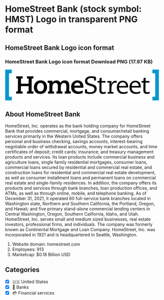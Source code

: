 # HomeStreet Bank (stock symbol: HMST) Logo in transparent PNG format

## HomeStreet Bank Logo icon format

### HomeStreet Bank Logo icon format Download PNG (17.97 KB)

![HomeStreet Bank Logo icon format Download PNG (17.97 KB)](/img/orig/HMST-a6dec0c1.png)

## About HomeStreet Bank

HomeStreet, Inc. operates as the bank holding company for HomeStreet Bank that provides commercial, mortgage, and consumer/retail banking services primarily in the Western United States. The company offers personal and business checking, savings accounts, interest-bearing negotiable order of withdrawal accounts, money market accounts, and time certificates of deposit; credit cards; insurance; and treasury management products and services. Its loan products include commercial business and agriculture loans, single family residential mortgages, consumer loans, commercial loans secured by residential and commercial real estate, and construction loans for residential and commercial real estate development, as well as consumer installment loans and permanent loans on commercial real estate and single-family residences. In addition, the company offers its products and services through bank branches, loan production offices, and ATMs, as well as through online, mobile, and telephone banking. As of December 31, 2021, it operated 60 full-service bank branches located in Washington state, Northern and Southern California, the Portland, Oregon, and Hawaii; and five primary stand-alone commercial lending centers in Central Washington, Oregon, Southern California, Idaho, and Utah. HomeStreet, Inc. serves small and medium sized businesses, real estate investors, professional firms, and individuals. The company was formerly known as Continental Mortgage and Loan Company. HomeStreet, Inc. was incorporated in 1921 and is headquartered in Seattle, Washington.

1. Website domain: homestreet.com
2. Employees: 913
3. Marketcap: $0.18 Billion USD


## Categories
- [x] 🇺🇸 United States
- [x] 🏦 Banks
- [x] 💳 Financial services
